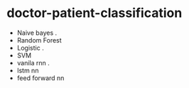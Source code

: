 # doctor-patient-classification


- Naive bayes .
- Random Forest 
- Logistic .
- SVM 
- vanila rnn .
- lstm nn
- feed forward nn